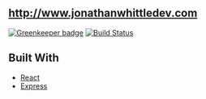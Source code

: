 ## http://www.jonathanwhittledev.com

[![Greenkeeper badge](https://badges.greenkeeper.io/jwhittle933/DevWebsite.svg)](https://greenkeeper.io/)
[![Build Status](https://travis-ci.com/jwhittle933/jonathanwhittledev.com.svg?branch=master)](https://travis-ci.com/jwhittle933/jonathanwhittledev.com)

## Built With

* [React](https://reactjs.org/)
* [Express](https://expressjs.com/)
